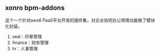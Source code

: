 xonro bpm-addons
---
这个一个针对aws6 PaaS平台开发的插件集，对企业协同办公常用功能做了模块化封装。
1. seal：印章管理
2. finance：财务管理
3. hr：人事管理